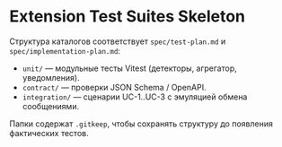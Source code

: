 # Extension Test Suites Skeleton

Структура каталогов соответствует `spec/test-plan.md` и `spec/implementation-plan.md`:

- `unit/` — модульные тесты Vitest (детекторы, агрегатор, уведомления).
- `contract/` — проверки JSON Schema / OpenAPI.
- `integration/` — сценарии UC-1..UC-3 с эмуляцией обмена сообщениями.

Папки содержат `.gitkeep`, чтобы сохранять структуру до появления фактических тестов.
